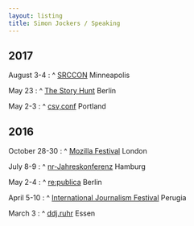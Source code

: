 ```yaml
---
layout: listing
title: Simon Jockers / Speaking
---
```


## 2017

August 3-4
: ^
  [SRCCON](https://srccon.org/sessions/#proposal-745068)
  Minneapolis

May 23
: ^
  [The Story Hunt](https://storyhunt.de/#workshops)
  Berlin

May 2-3
: ^
  [csv,conf](https://csvconf.com/speakers/#simon-jockers)
  Portland

## 2016

October 28-30
: ^
  [Mozilla Festival](https://app.mozillafestival.org/#_session-532)
  London

July 8-9
: ^
  [nr-Jahreskonferenz](https://nr16.sched.org/event/6vUJ/recherchen-mit-der-crowd-wenn-sich-burger-an-investigativen-projekten-beteiligen)
  Hamburg

May 2-4
: ^
  [re:publica](https://re-publica.com/en/16/session/burgerreporter-statt-klickvieh-neue-ansatze-crowdsourcing-im-journalismus)
  Berlin

April 5-10
: ^
  [International Journalism Festival](http://www.journalismfestival.com/programme/2016/beyond-crowdsourcing-how-to-get-citizens-involved-in-investigative-journalism)
  Perugia

March 3
: ^
  [ddj.ruhr](http://www.meetup.com/DDJ-Taskforce-NRW/)
  Essen
